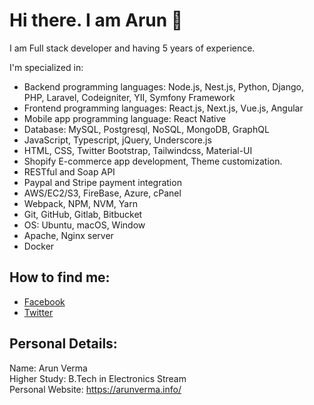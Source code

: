 # Hi there. I am Arun 👋

I am Full stack developer and having 5 years of experience.

I'm specialized in:

- Backend programming languages: Node.js, Nest.js, Python, Django, PHP, Laravel, Codeigniter, YII, Symfony Framework
- Frontend programming languages: React.js, Next.js, Vue.js, Angular
- Mobile app programming language: React Native
- Database: MySQL, Postgresql, NoSQL, MongoDB, GraphQL
- JavaScript, Typescript, jQuery, Underscore.js
- HTML, CSS, Twitter Bootstrap, Tailwindcss, Material-UI
- Shopify E-commerce app development, Theme customization.
- RESTful and Soap API
- Paypal and Stripe payment integration
- AWS/EC2/S3, FireBase, Azure, cPanel
- Webpack, NPM, NVM, Yarn
- Git, GitHub, Gitlab, Bitbucket
- OS: Ubuntu, macOS, Window
- Apache, Nginx server
- Docker

## How to find me: 

  - [Facebook](https://www.facebook.com/arundevops)
  - [Twitter](https://twitter.com/arundevops)

## Personal Details:

Name: Arun Verma<br>
Higher Study: B.Tech in Electronics Stream <br>
Personal Website: https://arunverma.info/<br>

